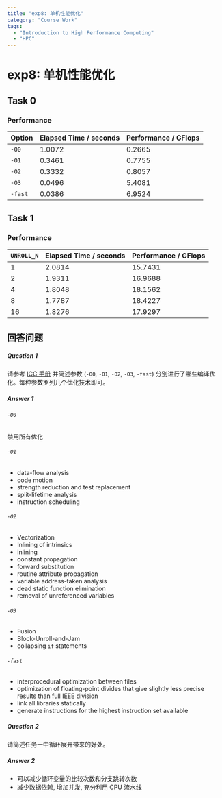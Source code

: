 ```yaml
---
title: "exp8: 单机性能优化"
category: "Course Work"
tags:
  - "Introduction to High Performance Computing"
  - "HPC"
---
```


# exp8: 单机性能优化

## Task 0

### Performance

| Option  | Elapsed Time / seconds | Performance / GFlops |
| ------- | ---------------------- | -------------------- |
| `-O0`   | 1.0072                 | 0.2665               |
| `-O1`   | 0.3461                 | 0.7755               |
| `-O2`   | 0.3332                 | 0.8057               |
| `-O3`   | 0.0496                 | 5.4081               |
| `-fast` | 0.0386                 | 6.9524               |

## Task 1

### Performance

| `UNROLL_N` | Elapsed Time / seconds | Performance / GFlops |
| ---------- | ---------------------- | -------------------- |
| 1          | 2.0814                 | 15.7431              |
| 2          | 1.9311                 | 16.9688              |
| 4          | 1.8048                 | 18.1562              |
| 8          | 1.7787                 | 18.4227              |
| 16         | 1.8276                 | 17.9297              |

## 回答问题

##### Question 1

请参考 [ICC 手册](https://www.intel.com/content/www/us/en/develop/documentation/cpp-compiler-developer-guide-and-reference/top/compiler-reference/compiler-options/alphabetical-list-of-compiler-options.html) 并简述参数 (`-O0`, `-O1`, `-O2`, `-O3`, `-fast`) 分别进行了哪些编译优化。每种参数罗列几个优化技术即可。

##### Answer 1

###### `-O0`

禁用所有优化

###### `-O1`

- data-flow analysis
- code motion
- strength reduction and test replacement
- split-lifetime analysis
- instruction scheduling

###### `-O2`

- Vectorization
- Inlining of intrinsics
- inlining
- constant propagation
- forward substitution
- routine attribute propagation
- variable address-taken analysis
- dead static function elimination
- removal of unreferenced variables

###### `-O3`

- Fusion
- Block-Unroll-and-Jam
- collapsing `if` statements

###### `-fast`

- interprocedural optimization between files
- optimization of floating-point divides that give slightly less precise results than full IEEE division
- link all libraries statically
- generate instructions for the highest instruction set available

##### Question 2

请简述任务一中循环展开带来的好处。

##### Answer 2

- 可以减少循环变量的比较次数和分支跳转次数
- 减少数据依赖, 增加并发, 充分利用 CPU 流水线